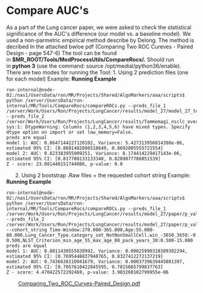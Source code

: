 # Compare AUC's
As a part of the Lung cancer paper, we were asked to check the statistical significance of the AUC's difference (our model vs. a baseline model).
We used a non-parmetric empirical method describe by Delong. The method is decribed In the attached bwloe pdf (Comparing Two ROC Cureves - Paired Design - page 547-6)
The tool can be found in **$MR_ROOT/Tools/MedProcessUtils/CompareRocs/.**
Should run in **python 3** (use the command: source /opt/medial/python36/enable).
 
There are two modes for running the Tool:
1. 
Using 2 prediction files (one for each model)
Example:
**Running Example**
```
ron-internal@node-02:/nas1/UsersData/ron/MR/Projects/Shared/AlgoMarkers/aaa/scripts$ python /server/UsersData/ron-internal/MR/Tools/CompareRocs/compareROCs.py --preds_file_1 /server/Work/Users/Ron/Projects/LungCancer/results/model_27/model_27_test.preds --preds_file_2 /server/Work/Users/Ron/Projects/LungCancer/results/Tammemagi_nsclc_ever_smokers_smoking_intensity/Tammemagi_nsclc_ever_smokers_smoking_intensity_non_linear_test.preds
sys:1: DtypeWarning: Columns (1,2,3,4,5,6) have mixed types. Specify dtype option on import or set low_memory=False.
preds are equal
model 1: AUC: 0.8647144227120102, Variance: 5.427313956814398e-06, estimated 95% CI: [0.8601482898518649, 0.8692805555721554]
model 2: AUC: 0.823383955909251, Variance: 8.174414229417143e-06, estimated 95% CI: [0.817780133133348, 0.8289877786851539]
Z - score: 23.081440151744086, p-value: 0.0
```
 
 
 
2. 
Using 2 bootstrap .Raw files + the requested cohort string
Example:
**Running Example**
```
ron-internal@node-02:/nas1/UsersData/ron/MR/Projects/Shared/AlgoMarkers/aaa/scripts$ python /server/UsersData/ron-internal/MR/Tools/CompareRocs/compareROCs.py --preds_file_1 /server/Work/Users/Ron/Projects/LungCancer/results/model_27/paper/p_value_bs_out_1.Raw --preds_file_2 /server/Work/Users/Ron/Projects/LungCancer/results/model_27/paper/p_value_bs_out_2.Raw --cohort_string Time-Window:270.000-365.000,Age:55.000-80.000,Lung_Cancer_Type.category_set_NotNonSmallCell.win_-3650_3650:-0.500-0.500,NLST_Criterion_min_age_55_max_age_80_pack_years_30:0.500-15.000
preds are equal
model 1: AUC: 0.8011430555038992, Variance: 0.00025990328389302294, estimated 95% CI: [0.7695448837940765, 0.8327412272137219]
model 2: AUC: 0.7436638110941679, Variance: 0.0003739639445801397, estimated 95% CI: [0.7057610422045595, 0.7815665799837763]
Z - score: 4.470422572292469, p-value: 3.903260102799955e-06
```
 
 
 
 
[Comparing_Two_ROC_Curves-Paired_Design.pdf](/attachments/11207107/11207109.pdf)
